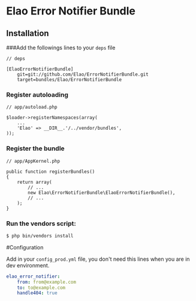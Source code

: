 # Elao Error Notifier Bundle

## Installation

###Add the followings lines to your `deps` file

    // deps

    [ElaoErrorNotifierBundle]
        git=git://github.com/Elao/ErrorNotifierBundle.git
        target=bundles/Elao/ErrorNotifierBundle

### Register autoloading

    // app/autoload.php

    $loader->registerNamespaces(array(
        ...
        'Elao' => __DIR__.'/../vendor/bundles',
    ));

### Register the bundle

    // app/AppKernel.php

    public function registerBundles()
    {
        return array(
            // ...
            new Elao\ErrorNotifierBundle\ElaoErrorNotifierBundle(),
            // ...
        );
    }

### Run the vendors script:

```bash
$ php bin/vendors install
```

#Configuration

Add in your `config_prod.yml` file, you don't need this lines when you are in dev environment.

```yml
elao_error_notifier:
    from: from@example.com
    to: to@example.com
    handle404: true
```
